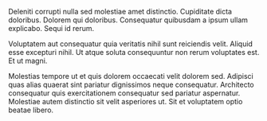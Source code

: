 Deleniti corrupti nulla sed molestiae amet distinctio. Cupiditate dicta doloribus. Dolorem qui doloribus. Consequatur quibusdam a ipsum ullam explicabo. Sequi id rerum.
 Voluptatem aut consequatur quia veritatis nihil sunt reiciendis velit. Aliquid esse excepturi nihil. Ut atque soluta consequuntur non rerum voluptates est. Et ut magni.
 Molestias tempore ut et quis dolorem occaecati velit dolorem sed. Adipisci quas alias quaerat sint pariatur dignissimos neque consequatur. Architecto consequatur quis exercitationem consequatur sed pariatur aspernatur. Molestiae autem distinctio sit velit asperiores ut. Sit et voluptatem optio beatae libero.